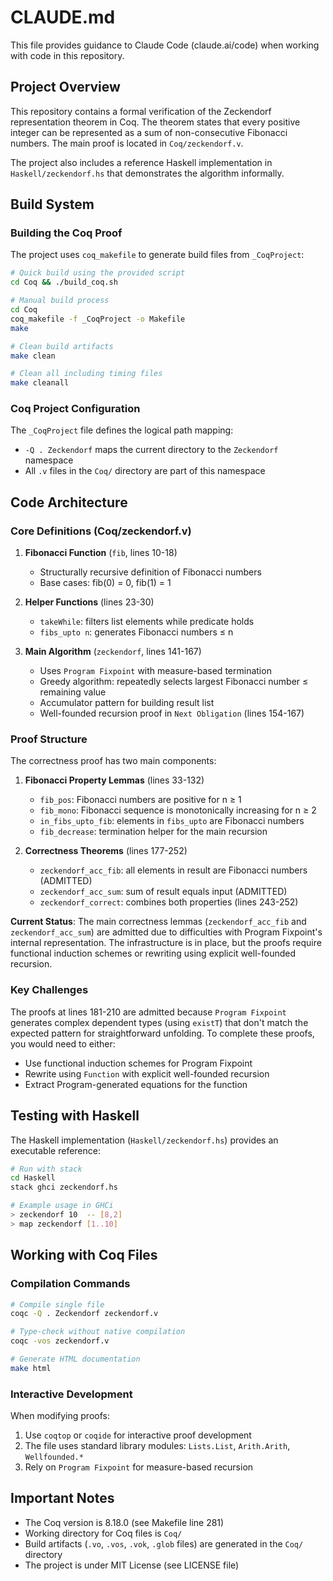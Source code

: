 # CLAUDE.md

This file provides guidance to Claude Code (claude.ai/code) when working with code in this repository.

## Project Overview

This repository contains a formal verification of the Zeckendorf representation theorem in Coq. The theorem states that every positive integer can be represented as a sum of non-consecutive Fibonacci numbers. The main proof is located in `Coq/zeckendorf.v`.

The project also includes a reference Haskell implementation in `Haskell/zeckendorf.hs` that demonstrates the algorithm informally.

## Build System

### Building the Coq Proof

The project uses `coq_makefile` to generate build files from `_CoqProject`:

```bash
# Quick build using the provided script
cd Coq && ./build_coq.sh

# Manual build process
cd Coq
coq_makefile -f _CoqProject -o Makefile
make

# Clean build artifacts
make clean

# Clean all including timing files
make cleanall
```

### Coq Project Configuration

The `_CoqProject` file defines the logical path mapping:
- `-Q . Zeckendorf` maps the current directory to the `Zeckendorf` namespace
- All `.v` files in the `Coq/` directory are part of this namespace

## Code Architecture

### Core Definitions (Coq/zeckendorf.v)

1. **Fibonacci Function** (`fib`, lines 10-18)
   - Structurally recursive definition of Fibonacci numbers
   - Base cases: fib(0) = 0, fib(1) = 1

2. **Helper Functions** (lines 23-30)
   - `takeWhile`: filters list elements while predicate holds
   - `fibs_upto n`: generates Fibonacci numbers ≤ n

3. **Main Algorithm** (`zeckendorf`, lines 141-167)
   - Uses `Program Fixpoint` with measure-based termination
   - Greedy algorithm: repeatedly selects largest Fibonacci number ≤ remaining value
   - Accumulator pattern for building result list
   - Well-founded recursion proof in `Next Obligation` (lines 154-167)

### Proof Structure

The correctness proof has two main components:

1. **Fibonacci Property Lemmas** (lines 33-132)
   - `fib_pos`: Fibonacci numbers are positive for n ≥ 1
   - `fib_mono`: Fibonacci sequence is monotonically increasing for n ≥ 2
   - `in_fibs_upto_fib`: elements in `fibs_upto` are Fibonacci numbers
   - `fib_decrease`: termination helper for the main recursion

2. **Correctness Theorems** (lines 177-252)
   - `zeckendorf_acc_fib`: all elements in result are Fibonacci numbers (ADMITTED)
   - `zeckendorf_acc_sum`: sum of result equals input (ADMITTED)
   - `zeckendorf_correct`: combines both properties (lines 243-252)

**Current Status**: The main correctness lemmas (`zeckendorf_acc_fib` and `zeckendorf_acc_sum`) are admitted due to difficulties with Program Fixpoint's internal representation. The infrastructure is in place, but the proofs require functional induction schemes or rewriting using explicit well-founded recursion.

### Key Challenges

The proofs at lines 181-210 are admitted because `Program Fixpoint` generates complex dependent types (using `existT`) that don't match the expected pattern for straightforward unfolding. To complete these proofs, you would need to either:
- Use functional induction schemes for Program Fixpoint
- Rewrite using `Function` with explicit well-founded recursion
- Extract Program-generated equations for the function

## Testing with Haskell

The Haskell implementation (`Haskell/zeckendorf.hs`) provides an executable reference:

```bash
# Run with stack
cd Haskell
stack ghci zeckendorf.hs

# Example usage in GHCi
> zeckendorf 10  -- [8,2]
> map zeckendorf [1..10]
```

## Working with Coq Files

### Compilation Commands

```bash
# Compile single file
coqc -Q . Zeckendorf zeckendorf.v

# Type-check without native compilation
coqc -vos zeckendorf.v

# Generate HTML documentation
make html
```

### Interactive Development

When modifying proofs:
1. Use `coqtop` or `coqide` for interactive proof development
2. The file uses standard library modules: `Lists.List`, `Arith.Arith`, `Wellfounded.*`
3. Rely on `Program Fixpoint` for measure-based recursion

## Important Notes

- The Coq version is 8.18.0 (see Makefile line 281)
- Working directory for Coq files is `Coq/`
- Build artifacts (`.vo`, `.vos`, `.vok`, `.glob` files) are generated in the `Coq/` directory
- The project is under MIT License (see LICENSE file)
